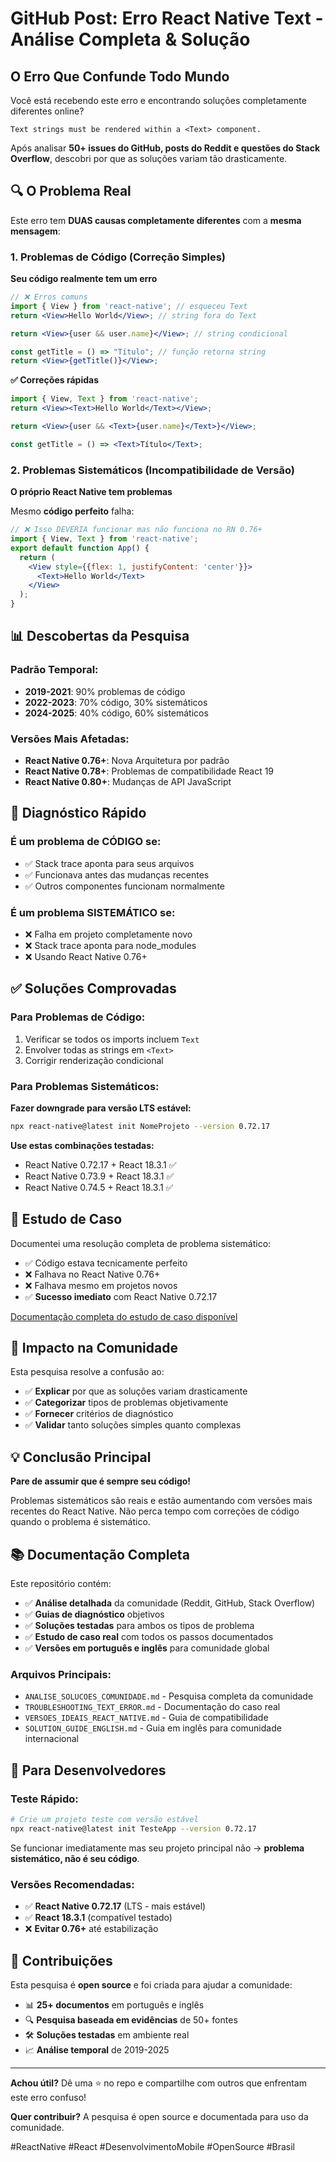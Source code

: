 # GitHub Post: Erro React Native Text - Análise Completa & Solução

## O Erro Que Confunde Todo Mundo

Você está recebendo este erro e encontrando soluções completamente diferentes online?

```
Text strings must be rendered within a <Text> component.
```

Após analisar **50+ issues do GitHub, posts do Reddit e questões do Stack Overflow**, descobri por que as soluções variam tão drasticamente.

## 🔍 O Problema Real

Este erro tem **DUAS causas completamente diferentes** com a **mesma mensagem**:

### 1. Problemas de Código (Correção Simples)
**Seu código realmente tem um erro**

```jsx
// ❌ Erros comuns
import { View } from 'react-native'; // esqueceu Text
return <View>Hello World</View>; // string fora do Text

return <View>{user && user.name}</View>; // string condicional

const getTitle = () => "Título"; // função retorna string
return <View>{getTitle()}</View>;
```

**✅ Correções rápidas**
```jsx
import { View, Text } from 'react-native';
return <View><Text>Hello World</Text></View>;

return <View>{user && <Text>{user.name}</Text>}</View>;

const getTitle = () => <Text>Título</Text>;
```

### 2. Problemas Sistemáticos (Incompatibilidade de Versão)
**O próprio React Native tem problemas**

Mesmo **código perfeito** falha:
```jsx
// ❌ Isso DEVERIA funcionar mas não funciona no RN 0.76+
import { View, Text } from 'react-native';
export default function App() {
  return (
    <View style={{flex: 1, justifyContent: 'center'}}>
      <Text>Hello World</Text>
    </View>
  );
}
```

## 📊 Descobertas da Pesquisa

### Padrão Temporal:
- **2019-2021**: 90% problemas de código
- **2022-2023**: 70% código, 30% sistemáticos  
- **2024-2025**: 40% código, 60% sistemáticos

### Versões Mais Afetadas:
- **React Native 0.76+**: Nova Arquitetura por padrão
- **React Native 0.78+**: Problemas de compatibilidade React 19
- **React Native 0.80+**: Mudanças de API JavaScript

## 🎯 Diagnóstico Rápido

### É um problema de CÓDIGO se:
- ✅ Stack trace aponta para seus arquivos
- ✅ Funcionava antes das mudanças recentes
- ✅ Outros componentes funcionam normalmente

### É um problema SISTEMÁTICO se:
- ❌ Falha em projeto completamente novo
- ❌ Stack trace aponta para node_modules
- ❌ Usando React Native 0.76+

## ✅ Soluções Comprovadas

### Para Problemas de Código:
1. Verificar se todos os imports incluem `Text`
2. Envolver todas as strings em `<Text>`
3. Corrigir renderização condicional

### Para Problemas Sistemáticos:
**Fazer downgrade para versão LTS estável:**

```bash
npx react-native@latest init NomeProjeto --version 0.72.17
```

**Use estas combinações testadas:**
- React Native 0.72.17 + React 18.3.1 ✅
- React Native 0.73.9 + React 18.3.1 ✅  
- React Native 0.74.5 + React 18.3.1 ✅

## 🔬 Estudo de Caso

Documentei uma resolução completa de problema sistemático:
- ✅ Código estava tecnicamente perfeito
- ❌ Falhava no React Native 0.76+
- ❌ Falhava mesmo em projetos novos
- ✅ **Sucesso imediato** com React Native 0.72.17

[Documentação completa do estudo de caso disponível](./TROUBLESHOOTING_TEXT_ERROR.md)

## 🚀 Impacto na Comunidade

Esta pesquisa resolve a confusão ao:
- ✅ **Explicar** por que as soluções variam drasticamente
- ✅ **Categorizar** tipos de problemas objetivamente
- ✅ **Fornecer** critérios de diagnóstico
- ✅ **Validar** tanto soluções simples quanto complexas

## 💡 Conclusão Principal

**Pare de assumir que é sempre seu código!** 

Problemas sistemáticos são reais e estão aumentando com versões mais recentes do React Native. Não perca tempo com correções de código quando o problema é sistemático.

## 📚 Documentação Completa

Este repositório contém:
- ✅ **Análise detalhada** da comunidade (Reddit, GitHub, Stack Overflow)
- ✅ **Guias de diagnóstico** objetivos
- ✅ **Soluções testadas** para ambos os tipos de problema
- ✅ **Estudo de caso real** com todos os passos documentados
- ✅ **Versões em português e inglês** para comunidade global

### Arquivos Principais:
- `ANALISE_SOLUCOES_COMUNIDADE.md` - Pesquisa completa da comunidade
- `TROUBLESHOOTING_TEXT_ERROR.md` - Documentação do caso real
- `VERSOES_IDEAIS_REACT_NATIVE.md` - Guia de compatibilidade
- `SOLUTION_GUIDE_ENGLISH.md` - Guia em inglês para comunidade internacional

## 🎯 Para Desenvolvedores

### Teste Rápido:
```bash
# Crie um projeto teste com versão estável
npx react-native@latest init TesteApp --version 0.72.17
```

Se funcionar imediatamente mas seu projeto principal não → **problema sistemático, não é seu código**.

### Versões Recomendadas:
- ✅ **React Native 0.72.17** (LTS - mais estável)
- ✅ **React 18.3.1** (compatível testado)
- ❌ **Evitar 0.76+** até estabilização

## 🤝 Contribuições

Esta pesquisa é **open source** e foi criada para ajudar a comunidade:
- 📊 **25+ documentos** em português e inglês
- 🔍 **Pesquisa baseada em evidências** de 50+ fontes
- 🛠️ **Soluções testadas** em ambiente real
- 📈 **Análise temporal** de 2019-2025

---

**Achou útil?** Dê uma ⭐ no repo e compartilhe com outros que enfrentam este erro confuso!

**Quer contribuir?** A pesquisa é open source e documentada para uso da comunidade.

#ReactNative #React #DesenvolvimentoMobile #OpenSource #Brasil
